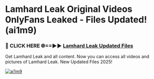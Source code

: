 # Lamhard Leak Original Videos 0nlyFans Leaked - Files Updated! (ai1m9)

<h3>🔴 CLICK HERE 🌐==►► <a href="https://tinyurl.com/ms9xzufz" rel="nofollow">Lamhard Leak Updated Files</a></h3>

Get Lamhard Leak and all content. Now you can access all videos and pictures of Lamhard Leak. New Updated Files 2025!

[![ai1m9](https://i.imgur.com/ppqm5kG.gif)](https://tinyurl.com/ms9xzufz)
